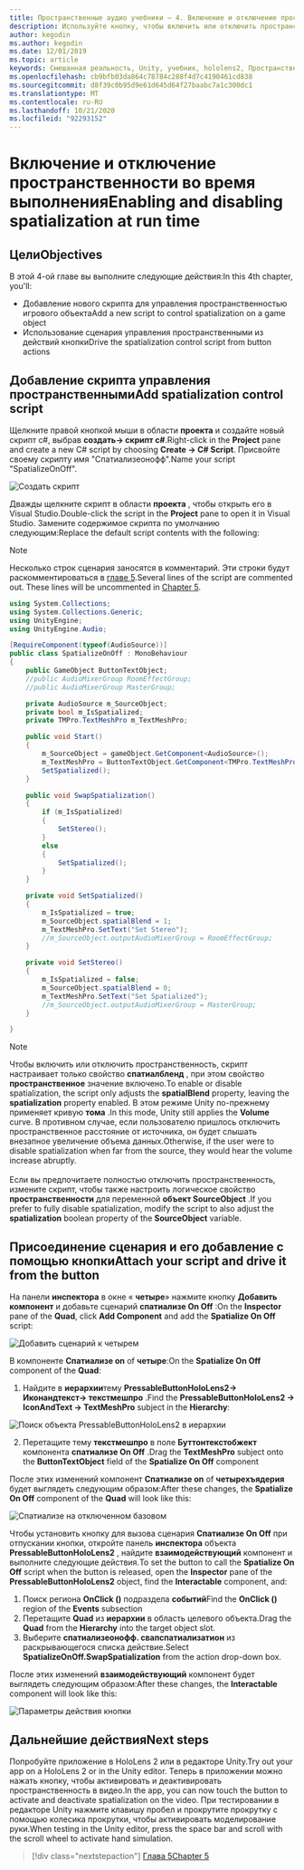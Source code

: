 ```yaml
---
title: Пространственные аудио учебники — 4. Включение и отключение пространственного звука во время выполнения
description: Используйте кнопку, чтобы включить или отключить пространственность звука во время выполнения.
author: kegodin
ms.author: kegodin
ms.date: 12/01/2019
ms.topic: article
keywords: Смешанная реальность, Unity, учебник, hololens2, Пространственный звук
ms.openlocfilehash: cb9bfb03da864c78784c288f4d7c4190461cd838
ms.sourcegitcommit: d8f39c0b95d9e61d645d64f27baabc7a1c300dc1
ms.translationtype: MT
ms.contentlocale: ru-RU
ms.lasthandoff: 10/21/2020
ms.locfileid: "92293152"
---
```

# <a name="enabling-and-disabling-spatialization-at-run-time"></a><span data-ttu-id="db4ff-105">Включение и отключение пространственности во время выполнения</span><span class="sxs-lookup"><span data-stu-id="db4ff-105">Enabling and disabling spatialization at run time</span></span>

## <a name="objectives"></a><span data-ttu-id="db4ff-106">Цели</span><span class="sxs-lookup"><span data-stu-id="db4ff-106">Objectives</span></span>
<span data-ttu-id="db4ff-107">В этой 4-ой главе вы выполните следующие действия:</span><span class="sxs-lookup"><span data-stu-id="db4ff-107">In this 4th chapter, you'll:</span></span>
* <span data-ttu-id="db4ff-108">Добавление нового скрипта для управления пространственностью игрового объекта</span><span class="sxs-lookup"><span data-stu-id="db4ff-108">Add a new script to control spatialization on a game object</span></span>
* <span data-ttu-id="db4ff-109">Использование сценария управления пространственными из действий кнопки</span><span class="sxs-lookup"><span data-stu-id="db4ff-109">Drive the spatialization control script from button actions</span></span>

## <a name="add-spatialization-control-script"></a><span data-ttu-id="db4ff-110">Добавление скрипта управления пространственными</span><span class="sxs-lookup"><span data-stu-id="db4ff-110">Add spatialization control script</span></span>
<span data-ttu-id="db4ff-111">Щелкните правой кнопкой мыши в области **проекта** и создайте новый скрипт c#, выбрав **создать-> скрипт c#**.</span><span class="sxs-lookup"><span data-stu-id="db4ff-111">Right-click in the **Project** pane and create a new C# script by choosing **Create -> C# Script**.</span></span> <span data-ttu-id="db4ff-112">Присвойте своему скрипту имя "Спатиализеонофф".</span><span class="sxs-lookup"><span data-stu-id="db4ff-112">Name your script "SpatializeOnOff".</span></span>

![Создать скрипт](images/spatial-audio/create-script.png)

<span data-ttu-id="db4ff-114">Дважды щелкните скрипт в области **проекта** , чтобы открыть его в Visual Studio.</span><span class="sxs-lookup"><span data-stu-id="db4ff-114">Double-click the script in the **Project** pane to open it in Visual Studio.</span></span> <span data-ttu-id="db4ff-115">Замените содержимое скрипта по умолчанию следующим:</span><span class="sxs-lookup"><span data-stu-id="db4ff-115">Replace the default script contents with the following:</span></span>

> [!NOTE]
> <span data-ttu-id="db4ff-116">Несколько строк сценария заносятся в комментарий. Эти строки будут раскомментироваться в [главе 5](unity-spatial-audio-ch5.md).</span><span class="sxs-lookup"><span data-stu-id="db4ff-116">Several lines of the script are commented out. These lines will be uncommented in [Chapter 5](unity-spatial-audio-ch5.md).</span></span>

```c#
using System.Collections;
using System.Collections.Generic;
using UnityEngine;
using UnityEngine.Audio;

[RequireComponent(typeof(AudioSource))]
public class SpatializeOnOff : MonoBehaviour
{
    public GameObject ButtonTextObject;
    //public AudioMixerGroup RoomEffectGroup;
    //public AudioMixerGroup MasterGroup;

    private AudioSource m_SourceObject;
    private bool m_IsSpatialized;
    private TMPro.TextMeshPro m_TextMeshPro;

    public void Start()
    {
        m_SourceObject = gameObject.GetComponent<AudioSource>();
        m_TextMeshPro = ButtonTextObject.GetComponent<TMPro.TextMeshPro>();
        SetSpatialized();
    }

    public void SwapSpatialization()
    {
        if (m_IsSpatialized)
        {
            SetStereo();
        }
        else
        {
            SetSpatialized();
        }
    }

    private void SetSpatialized()
    {
        m_IsSpatialized = true;
        m_SourceObject.spatialBlend = 1;
        m_TextMeshPro.SetText("Set Stereo");
        //m_SourceObject.outputAudioMixerGroup = RoomEffectGroup;
    }

    private void SetStereo()
    {
        m_IsSpatialized = false;
        m_SourceObject.spatialBlend = 0;
        m_TextMeshPro.SetText("Set Spatialized");
        //m_SourceObject.outputAudioMixerGroup = MasterGroup;
    }

}
```

> [!NOTE]
> <span data-ttu-id="db4ff-117">Чтобы включить или отключить пространственность, скрипт настраивает только свойство **спатиалбленд** , при этом свойство **пространственное** значение включено.</span><span class="sxs-lookup"><span data-stu-id="db4ff-117">To enable or disable spatialization, the script only adjusts the **spatialBlend** property, leaving the **spatialization** property enabled.</span></span> <span data-ttu-id="db4ff-118">В этом режиме Unity по-прежнему применяет кривую **тома** .</span><span class="sxs-lookup"><span data-stu-id="db4ff-118">In this mode, Unity still applies the **Volume** curve.</span></span> <span data-ttu-id="db4ff-119">В противном случае, если пользователю пришлось отключить пространственное расстояние от источника, он будет слышать внезапное увеличение объема данных.</span><span class="sxs-lookup"><span data-stu-id="db4ff-119">Otherwise, if the user were to disable spatialization when far from the source, they would hear the volume increase abruptly.</span></span> <br> <br>
> <span data-ttu-id="db4ff-120">Если вы предпочитаете полностью отключить пространственность, измените скрипт, чтобы также настроить логическое свойство **пространственности** для переменной **объект SourceObject** .</span><span class="sxs-lookup"><span data-stu-id="db4ff-120">If you prefer to fully disable spatialization, modify the script to also adjust the **spatialization** boolean property of the **SourceObject** variable.</span></span>

## <a name="attach-your-script-and-drive-it-from-the-button"></a><span data-ttu-id="db4ff-121">Присоединение сценария и его добавление с помощью кнопки</span><span class="sxs-lookup"><span data-stu-id="db4ff-121">Attach your script and drive it from the button</span></span>
<span data-ttu-id="db4ff-122">На панели **инспектора** в окне « **четыре**» нажмите кнопку **Добавить компонент** и добавьте сценарий **спатиализе On Off** :</span><span class="sxs-lookup"><span data-stu-id="db4ff-122">On the **Inspector** pane of the **Quad**, click **Add Component** and add the **Spatialize On Off** script:</span></span>

![Добавить сценарий к четырем](images/spatial-audio/add-script-to-quad.png)

<span data-ttu-id="db4ff-124">В компоненте **Спатиализе on** of **четыре**:</span><span class="sxs-lookup"><span data-stu-id="db4ff-124">On the **Spatialize On Off** component of the **Quad**:</span></span>
1. <span data-ttu-id="db4ff-125">Найдите в **иерархии**тему **PressableButtonHoloLens2-> Иконандтекст-> текстмешпро** .</span><span class="sxs-lookup"><span data-stu-id="db4ff-125">Find the **PressableButtonHoloLens2 -> IconAndText -> TextMeshPro** subject in the **Hierarchy**:</span></span>

![Поиск объекта PressableButtonHoloLens2 в иерархии](images/spatial-audio/pressable-button-object.png)

2. <span data-ttu-id="db4ff-127">Перетащите тему **текстмешпро** в поле **Буттонтекстобжект** компонента **спатиализе On Off** .</span><span class="sxs-lookup"><span data-stu-id="db4ff-127">Drag the **TextMeshPro** subject onto the **ButtonTextObject** field of the **Spatialize On Off** component</span></span>

<span data-ttu-id="db4ff-128">После этих изменений компонент **Спатиализе on** of **четырехъядерия** будет выглядеть следующим образом:</span><span class="sxs-lookup"><span data-stu-id="db4ff-128">After these changes, the **Spatialize On Off** component of the **Quad** will look like this:</span></span>

![Спатиализе на отключенном базовом](images/spatial-audio/spatialize-on-off-basic.png)

<span data-ttu-id="db4ff-130">Чтобы установить кнопку для вызова сценария **Спатиализе On Off** при отпускании кнопки, откройте панель **инспектора** объекта **PressableButtonHoloLens2** , найдите **взаимодействующий** компонент и выполните следующие действия.</span><span class="sxs-lookup"><span data-stu-id="db4ff-130">To set the button to call the **Spatialize On Off** script when the button is released, open the **Inspector** pane of the **PressableButtonHoloLens2** object, find the **Interactable** component, and:</span></span>
1. <span data-ttu-id="db4ff-131">Поиск региона **OnClick ()** подраздела **событий**</span><span class="sxs-lookup"><span data-stu-id="db4ff-131">Find the **OnClick ()** region of the **Events** subsection</span></span>
2. <span data-ttu-id="db4ff-132">Перетащите **Quad** из **иерархии** в область целевого объекта.</span><span class="sxs-lookup"><span data-stu-id="db4ff-132">Drag the **Quad** from the **Hierarchy** into the target object slot.</span></span>
3. <span data-ttu-id="db4ff-133">Выберите **спатиализеонофф. свапспатиализатион** из раскрывающегося списка действие.</span><span class="sxs-lookup"><span data-stu-id="db4ff-133">Select **SpatializeOnOff.SwapSpatialization** from the action drop-down box.</span></span>

<span data-ttu-id="db4ff-134">После этих изменений **взаимодействующий** компонент будет выглядеть следующим образом:</span><span class="sxs-lookup"><span data-stu-id="db4ff-134">After these changes, the **Interactable** component will look like this:</span></span>

![Параметры действия кнопки](images/spatial-audio/button-action-settings.png)

## <a name="next-steps"></a><span data-ttu-id="db4ff-136">Дальнейшие действия</span><span class="sxs-lookup"><span data-stu-id="db4ff-136">Next steps</span></span>
<span data-ttu-id="db4ff-137">Попробуйте приложение в HoloLens 2 или в редакторе Unity.</span><span class="sxs-lookup"><span data-stu-id="db4ff-137">Try out your app on a HoloLens 2 or in the Unity editor.</span></span> <span data-ttu-id="db4ff-138">Теперь в приложении можно нажать кнопку, чтобы активировать и деактивировать пространственность в видео.</span><span class="sxs-lookup"><span data-stu-id="db4ff-138">In the app, you can now touch the button to activate and deactivate spatialization on the video.</span></span> <span data-ttu-id="db4ff-139">При тестировании в редакторе Unity нажмите клавишу пробел и прокрутите прокрутку с помощью колесика прокрутки, чтобы активировать моделирование руки.</span><span class="sxs-lookup"><span data-stu-id="db4ff-139">When testing in the Unity editor, press the space bar and scroll with the scroll wheel to activate hand simulation.</span></span> 

> [!div class="nextstepaction"]
> [<span data-ttu-id="db4ff-140">Глава 5</span><span class="sxs-lookup"><span data-stu-id="db4ff-140">Chapter 5</span></span>](unity-spatial-audio-ch5.md) 

